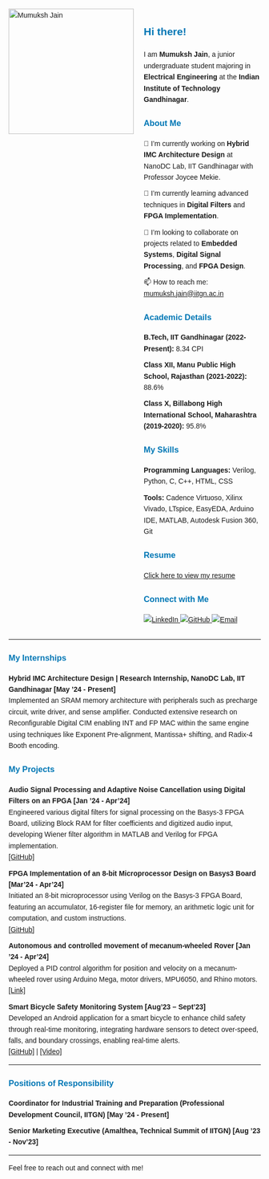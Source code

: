 <!DOCTYPE html>
<html lang="en">
<head>
  <meta charset="UTF-8">
  <meta name="viewport" content="width=device-width, initial-scale=1.0">
  <title>Mumuksh Jain</title>
  <style>
    body {
      font-family: Arial, sans-serif;
      line-height: 1.6;
      margin: 20px;
    }
    h2, h3 {
      color: #0077B5;
    }
    ul {
      list-style-type: none;
      padding-left: 0;
    }
    li {
      margin-bottom: 10px;
    }
    img {
      max-width: 100%;
      height: auto;
    }
  </style>
</head>
<body>

<div style="display: flex; align-items: flex-start;">
  <div style="flex: 1;">
    <img src="https://github.com/mumukshjain/mumukshjain.github.io/blob/main/profile.jpg?raw=true" width="250" alt="Mumuksh Jain"/>
  </div>
  <div style="flex: 2; padding-left: 20px;">
    <h2>Hi there!</h2>
    <p>I am <strong>Mumuksh Jain</strong>, a junior undergraduate student majoring in <strong>Electrical Engineering</strong> at the <strong>Indian Institute of Technology Gandhinagar</strong>.</p>
    <h3>About Me</h3>
    <ul>
      <li>🔭 I’m currently working on <strong>Hybrid IMC Architecture Design</strong> at NanoDC Lab, IIT Gandhinagar with Professor Joycee Mekie.</li>
      <li>🌱 I’m currently learning advanced techniques in <strong>Digital Filters</strong> and <strong>FPGA Implementation</strong>.</li>
      <li>👯 I’m looking to collaborate on projects related to <strong>Embedded Systems</strong>, <strong>Digital Signal Processing</strong>, and <strong>FPGA Design</strong>.</li>
      <li>📫 How to reach me: <a href="mailto:mumuksh.jain@iitgn.ac.in">mumuksh.jain@iitgn.ac.in</a></li>
    </ul>
    <h3>Academic Details</h3>
    <ul>
      <li><strong>B.Tech, IIT Gandhinagar (2022-Present):</strong> 8.34 CPI</li>
      <li><strong>Class XII, Manu Public High School, Rajasthan (2021-2022):</strong> 88.6%</li>
      <li><strong>Class X, Billabong High International School, Maharashtra (2019-2020):</strong> 95.8%</li>
    </ul>
    <h3>My Skills</h3>
    <ul>
      <li><strong>Programming Languages:</strong> Verilog, Python, C, C++, HTML, CSS</li>
      <li><strong>Tools:</strong> Cadence Virtuoso, Xilinx Vivado, LTspice, EasyEDA, Arduino IDE, MATLAB, Autodesk Fusion 360, Git</li>
    </ul>
    <h3>Resume</h3>
    <a href="https://github.com/mumukshjain/mumukshjain.github.io/blob/main/Mumuksh_Jain_Resume.pdf" target="_blank">Click here to view my resume</a>
    <h3>Connect with Me</h3>
    <p>
      <a href="https://www.linkedin.com/in/mumuksh-jain-104103259/">
        <img src="https://img.shields.io/badge/LinkedIn-0077B5?style=for-the-badge&logo=linkedin&logoColor=white" alt="LinkedIn" />
      </a>
      <a href="https://github.com/mumukshjain">
        <img src="https://img.shields.io/badge/GitHub-100000?style=for-the-badge&logo=github&logoColor=white" alt="GitHub" />
      </a>
      <a href="mailto:mumuksh.jain@iitgn.ac.in">
        <img src="https://img.shields.io/badge/Email-D14836?style=for-the-badge&logo=gmail&logoColor=white" alt="Email" />
      </a>
    </p>
  </div>
</div>

<hr>

<h3>My Internships</h3>
<ul>
  <li><strong>Hybrid IMC Architecture Design | Research Internship, NanoDC Lab, IIT Gandhinagar [May ’24 - Present]</strong><br>
    Implemented an SRAM memory architecture with peripherals such as precharge circuit, write driver, and sense amplifier. Conducted extensive research on Reconfigurable Digital CIM enabling INT and FP MAC within the same engine using techniques like Exponent Pre-alignment, Mantissa+ shifting, and Radix-4 Booth encoding.<br>
  </li>
</ul>

<h3>My Projects</h3>
<ul>
  <li><strong>Audio Signal Processing and Adaptive Noise Cancellation using Digital Filters on an FPGA [Jan ’24 - Apr’24]</strong><br>
    Engineered various digital filters for signal processing on the Basys-3 FPGA Board, utilizing Block RAM for filter coefficients and digitized audio input, developing Wiener filter algorithm in MATLAB and Verilog for FPGA implementation.<br>
    <a href="https://github.com/mumukshjain/DS_Project_ANC_Digital_Filters">[GitHub]</a>
  </li>
  <li><strong>FPGA Implementation of an 8-bit Microprocessor Design on Basys3 Board [Mar’24 - Apr’24]</strong><br>
    Initiated an 8-bit microprocessor using Verilog on the Basys-3 FPGA Board, featuring an accumulator, 16-register file for memory, an arithmetic logic unit for computation, and custom instructions.<br>
    <a href="https://github.com/mumukshjain/Processor-Design">[GitHub]</a>
  </li>
  <li><strong>Autonomous and controlled movement of mecanum-wheeled Rover [Jan ’24 - Apr’24]</strong><br>
    Deployed a PID control algorithm for position and velocity on a mecanum-wheeled rover using Arduino Mega, motor drivers, MPU6050, and Rhino motors.<br>
    <a href="https://drive.google.com/file/d/1TVjcl9KuAcTsY6IgKXjsU0BkDh-8ka35/view">[Link]</a>
  </li>
  <li><strong>Smart Bicycle Safety Monitoring System [Aug’23 – Sept’23]</strong><br>
    Developed an Android application for a smart bicycle to enhance child safety through real-time monitoring, integrating hardware sensors to detect over-speed, falls, and boundary crossings, enabling real-time alerts.<br>
    <a href="https://github.com/mumukshjain/Smart-Bicycle-Safety-Monitoring-System-Advisor">[GitHub]</a> | <a href="https://youtu.be/5F03Pw0_VtQ">[Video]</a>
  </li>
</ul>

<hr>

<h3>Positions of Responsibility</h3>
<ul>
  <li><strong>Coordinator for Industrial Training and Preparation (Professional Development Council, IITGN) [May ’24 - Present]</strong></li>
  <li><strong>Senior Marketing Executive (Amalthea, Technical Summit of IITGN) [Aug ’23 - Nov’23]</strong></li>
</ul>

<hr>

<p>Feel free to reach out and connect with me!</p>

</body>
</html>
